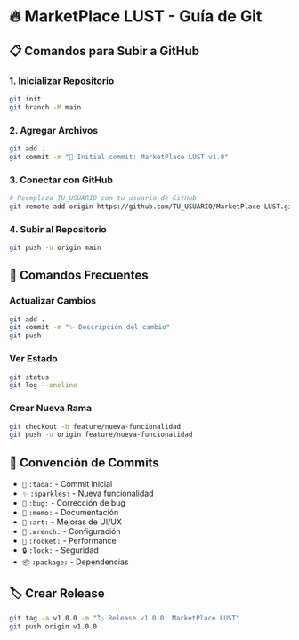 # 🔥 MarketPlace LUST - Guía de Git

## 📋 **Comandos para Subir a GitHub**

### **1. Inicializar Repositorio**
```bash
git init
git branch -M main
```

### **2. Agregar Archivos**
```bash
git add .
git commit -m "🎉 Initial commit: MarketPlace LUST v1.0"
```

### **3. Conectar con GitHub**
```bash
# Reemplaza TU_USUARIO con tu usuario de GitHub
git remote add origin https://github.com/TU_USUARIO/MarketPlace-LUST.git
```

### **4. Subir al Repositorio**
```bash
git push -u origin main
```

## 🔄 **Comandos Frecuentes**

### **Actualizar Cambios**
```bash
git add .
git commit -m "✨ Descripción del cambio"
git push
```

### **Ver Estado**
```bash
git status
git log --oneline
```

### **Crear Nueva Rama**
```bash
git checkout -b feature/nueva-funcionalidad
git push -u origin feature/nueva-funcionalidad
```

## 📝 **Convención de Commits**

- `🎉` `:tada:` - Commit inicial
- `✨` `:sparkles:` - Nueva funcionalidad
- `🐛` `:bug:` - Corrección de bug
- `📝` `:memo:` - Documentación
- `🎨` `:art:` - Mejoras de UI/UX
- `🔧` `:wrench:` - Configuración
- `🚀` `:rocket:` - Performance
- `🔒` `:lock:` - Seguridad
- `📦` `:package:` - Dependencias

## 🏷️ **Crear Release**

```bash
git tag -a v1.0.0 -m "🏷️ Release v1.0.0: MarketPlace LUST"
git push origin v1.0.0
```